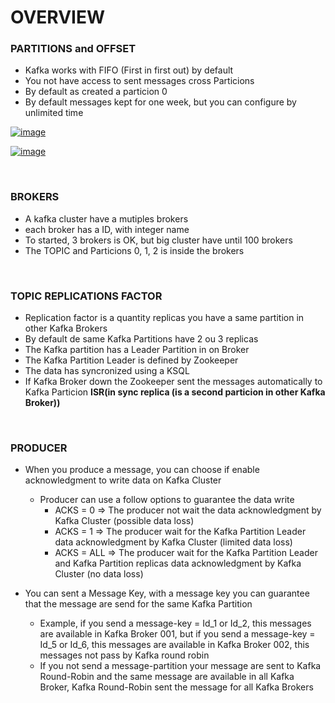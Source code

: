 # OVERVIEW

### PARTITIONS and OFFSET

- Kafka works with FIFO (First in first out) by default
- You not have access to sent messages cross Particions 
- By default as created a particion 0
- By default messages kept for one week, but you can configure by unlimited time

[![image](https://www.linkpicture.com/q/03FEDE34-93EC-46C4-845C-9778989B7AA6.png.jpg)](https://www.linkpicture.com/view.php?img=LPic62121b01e4835639921783)

[![image](https://www.linkpicture.com/q/ADAF5035-808D-499D-99BF-1B05434851BA.png.jpg)](https://www.linkpicture.com/view.php?img=LPic62121b01e4835639921783)

<br>

### BROKERS

- A kafka cluster have a mutiples brokers
- each broker has a ID, with integer name
- To started, 3 brokers is OK, but big cluster have until 100 brokers
- The TOPIC and Particions 0, 1, 2 is inside the brokers

<br>

### TOPIC REPLICATIONS FACTOR

- Replication factor is a quantity replicas you have a same partition in other Kafka Brokers
- By default de same Kafka Partitions have 2 ou 3 replicas
- The Kafka partition has a Leader Partition in on Broker
- The Kafka Partition Leader is defined by Zookeeper
- The data has syncronized using a KSQL
- If Kafka Broker down the Zookeeper sent the messages automatically to Kafka Particion **ISR(in sync replica (is a second particion in other Kafka Broker))**

<br>

### PRODUCER
- When you produce a message, you can choose if enable acknowledgment to write data on Kafka Cluster
  - Producer can use a follow options to guarantee the data write
    - ACKS = 0    => The producer not wait the data acknowledgment by Kafka Cluster (possible data loss)
    - ACKS = 1    => The producer wait for the Kafka Partition Leader data acknowledgment by Kafka Cluster (limited data loss)
    - ACKS = ALL  => The producer wait for the Kafka Partition Leader and Kafka Partition replicas data acknowledgment by Kafka Cluster (no data loss)     

- You can sent a Message Key, with a message key you can guarantee that the message are send for the same Kafka Partition
  - Example, if you send a message-key = Id_1 or Id_2, this messages are available in Kafka Broker 001, but if you send a message-key = Id_5 or Id_6, this messages are available in Kafka Broker 002, this messages not pass by Kafka round robin
  - If you not send a message-partition your message are sent to Kafka Round-Robin and the same message are available in all Kafka Broker, Kafka Round-Robin sent the message for all Kafka Brokers 
